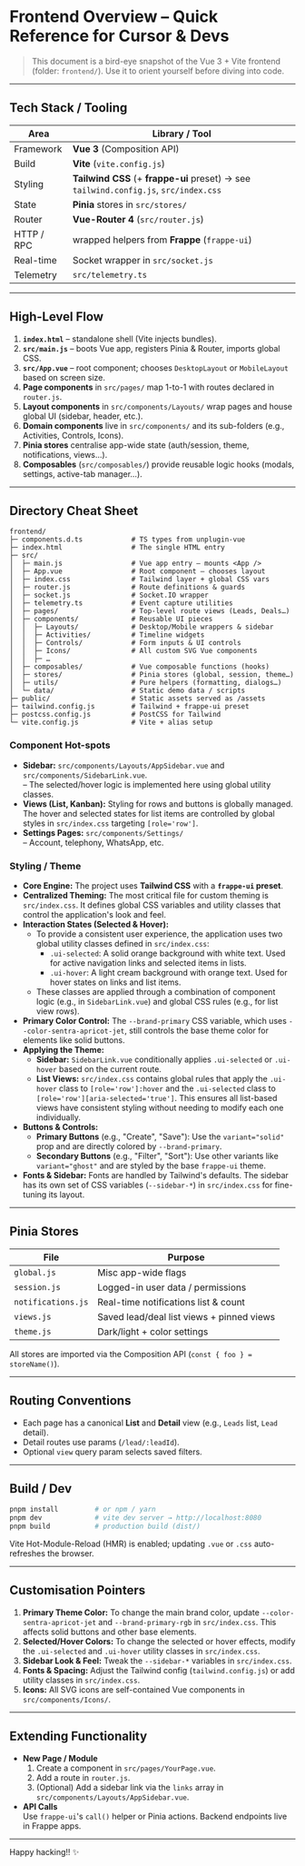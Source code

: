 # Frontend Overview – Quick Reference for Cursor & Devs

> This document is a bird-eye snapshot of the Vue 3 + Vite frontend (folder: `frontend/`). Use it to orient yourself before diving into code.

---

## Tech Stack / Tooling

| Area       | Library / Tool                                                                        |
| ---------- | ------------------------------------------------------------------------------------- |
| Framework  | **Vue 3** (Composition API)                                                           |
| Build      | **Vite** (`vite.config.js`)                                                           |
| Styling    | **Tailwind CSS** (+ **frappe-ui** preset) → see `tailwind.config.js`, `src/index.css` |
| State      | **Pinia** stores in `src/stores/`                                                     |
| Router     | **Vue-Router 4** (`src/router.js`)                                                    |
| HTTP / RPC | wrapped helpers from **Frappe** (`frappe-ui`)                                         |
| Real-time  | Socket wrapper in `src/socket.js`                                                     |
| Telemetry  | `src/telemetry.ts`                                                                    |

---

## High-Level Flow

1. **`index.html`** – standalone shell (Vite injects bundles).
2. **`src/main.js`** – boots Vue app, registers Pinia & Router, imports global CSS.
3. **`src/App.vue`** – root component; chooses `DesktopLayout` or `MobileLayout` based on screen size.
4. **Page components** in `src/pages/` map 1-to-1 with routes declared in `router.js`.
5. **Layout components** in `src/components/Layouts/` wrap pages and house global UI (sidebar, header, etc.).
6. **Domain components** live in `src/components/` and its sub-folders (e.g., Activities, Controls, Icons).
7. **Pinia stores** centralise app-wide state (auth/session, theme, notifications, views…).
8. **Composables** (`src/composables/`) provide reusable logic hooks (modals, settings, active-tab manager…).

---

## Directory Cheat Sheet

```
frontend/
├─ components.d.ts            # TS types from unplugin-vue
├─ index.html                 # The single HTML entry
├─ src/
│  ├─ main.js                 # Vue app entry – mounts <App />
│  ├─ App.vue                 # Root component – chooses layout
│  ├─ index.css               # Tailwind layer + global CSS vars
│  ├─ router.js               # Route definitions & guards
│  ├─ socket.js               # Socket.IO wrapper
│  ├─ telemetry.ts            # Event capture utilities
│  ├─ pages/                  # Top-level route views (Leads, Deals…)
│  ├─ components/             # Reusable UI pieces
│  │  ├─ Layouts/             # Desktop/Mobile wrappers & sidebar
│  │  ├─ Activities/          # Timeline widgets
│  │  ├─ Controls/            # Form inputs & UI controls
│  │  ├─ Icons/               # All custom SVG Vue components
│  │  ├─ …
│  ├─ composables/            # Vue composable functions (hooks)
│  ├─ stores/                 # Pinia stores (global, session, theme…)
│  ├─ utils/                  # Pure helpers (formatting, dialogs…)
│  └─ data/                   # Static demo data / scripts
├─ public/                    # Static assets served as /assets
├─ tailwind.config.js         # Tailwind + frappe-ui preset
├─ postcss.config.js          # PostCSS for Tailwind
└─ vite.config.js             # Vite + alias setup
```

### Component Hot-spots

- **Sidebar:** `src/components/Layouts/AppSidebar.vue` and `src/components/SidebarLink.vue`.  
  – The selected/hover logic is implemented here using global utility classes.
- **Views (List, Kanban):** Styling for rows and buttons is globally managed. The hover and selected states for list items are controlled by global styles in `src/index.css` targeting `[role='row']`.
- **Settings Pages:** `src/components/Settings/`  
  – Account, telephony, WhatsApp, etc.

### Styling / Theme

- **Core Engine:** The project uses **Tailwind CSS** with a **`frappe-ui` preset**.
- **Centralized Theming:** The most critical file for custom theming is `src/index.css`. It defines global CSS variables and utility classes that control the application's look and feel.
- **Interaction States (Selected & Hover):**
  - To provide a consistent user experience, the application uses two global utility classes defined in `src/index.css`:
    - `.ui-selected`: A solid orange background with white text. Used for active navigation links and selected items in lists.
    - `.ui-hover`: A light cream background with orange text. Used for hover states on links and list items.
  - These classes are applied through a combination of component logic (e.g., in `SidebarLink.vue`) and global CSS rules (e.g., for list view rows).
- **Primary Color Control:** The `--brand-primary` CSS variable, which uses `--color-sentra-apricot-jet`, still controls the base theme color for elements like solid buttons.
- **Applying the Theme:**
  - **Sidebar:** `SidebarLink.vue` conditionally applies `.ui-selected` or `.ui-hover` based on the current route.
  - **List Views:** `src/index.css` contains global rules that apply the `.ui-hover` class to `[role='row']:hover` and the `.ui-selected` class to `[role='row'][aria-selected='true']`. This ensures all list-based views have consistent styling without needing to modify each one individually.
- **Buttons & Controls:**
  - **Primary Buttons** (e.g., "Create", "Save"): Use the `variant="solid"` prop and are directly colored by `--brand-primary`.
  - **Secondary Buttons** (e.g., "Filter", "Sort"): Use other variants like `variant="ghost"` and are styled by the base `frappe-ui` theme.
- **Fonts & Sidebar:** Fonts are handled by Tailwind's defaults. The sidebar has its own set of CSS variables (`--sidebar-*`) in `src/index.css` for fine-tuning its layout.

---

## Pinia Stores

| File               | Purpose                                   |
| ------------------ | ----------------------------------------- |
| `global.js`        | Misc app-wide flags                       |
| `session.js`       | Logged-in user data / permissions         |
| `notifications.js` | Real-time notifications list & count      |
| `views.js`         | Saved lead/deal list views + pinned views |
| `theme.js`         | Dark/light + color settings               |

All stores are imported via the Composition API (`const { foo } = storeName()`).

---

## Routing Conventions

- Each page has a canonical **List** and **Detail** view (e.g., `Leads` list, `Lead` detail).
- Detail routes use params (`/lead/:leadId`).
- Optional `view` query param selects saved filters.

---

## Build / Dev

```bash
pnpm install         # or npm / yarn
pnpm dev             # vite dev server → http://localhost:8080
pnpm build           # production build (dist/)
```

Vite Hot-Module-Reload (HMR) is enabled; updating `.vue` or `.css` auto-refreshes the browser.

---

## Customisation Pointers

1.  **Primary Theme Color:** To change the main brand color, update `--color-sentra-apricot-jet` and `--brand-primary-rgb` in `src/index.css`. This affects solid buttons and other base elements.
2.  **Selected/Hover Colors:** To change the selected or hover effects, modify the `.ui-selected` and `.ui-hover` utility classes in `src/index.css`.
3.  **Sidebar Look & Feel:** Tweak the `--sidebar-*` variables in `src/index.css`.
4.  **Fonts & Spacing:** Adjust the Tailwind config (`tailwind.config.js`) or add utility classes in `src/index.css`.
5.  **Icons:** All SVG icons are self-contained Vue components in `src/components/Icons/`.

---

## Extending Functionality

- **New Page / Module**
  1. Create a component in `src/pages/YourPage.vue`.
  2. Add a route in `router.js`.
  3. (Optional) Add a sidebar link via the `links` array in `src/components/Layouts/AppSidebar.vue`.
- **API Calls**  
  Use `frappe-ui`'s `call()` helper or Pinia actions. Backend endpoints live in Frappe apps.

---

Happy hacking!! ✨

